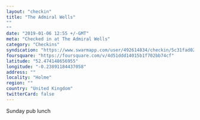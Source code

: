 ```yaml
---
layout: "checkin"
title: "The Admiral Wells"
""
""
date: "2019-01-06 12:55 +/-GMT"
meta: "Checked in at The Admiral Wells"
category: "Checkins"
syndication: "https://www.swarmapp.com/user/492614834/checkin/5c31fad02aff31002c3c1005"
foursquare: "https://foursquare.com/v/4d51ddd14015b1f702bb74cf"
latitude: "52.474148656955"
longitude: "-0.23891184437058"
address: ""
locality: "Holme"
region: ""
country: "United Kingdom"
twitterCard: false
---
```

Sunday pub lunch
